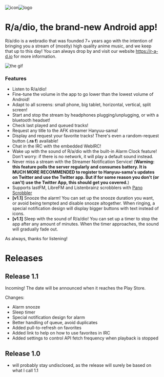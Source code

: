 ![icon](https://r-a-d.io/assets/logo_image_small.png)![logo](https://r-a-d.io/assets/logotitle_2.png)

# R/a/dio, the brand-new Android app!

R/a/dio is a webradio that was founded 7+ years ago with the intention of bringing you a stream of (mostly) high quality anime music, and we keep that up to this day! You can always drop by and visit our website https://r-a-d.io for more information.

![the gif](https://s5.gifyu.com/images/r-a-dio2.gif)

### Features

- Listen to R/a/dio!
- Fine-tune the volume in the app to go lower than the lowest volume of Android!
- Adapt to all screens: small phone, big tablet, horizontal, vertical, split screen!
- Start and stop the stream by headphones plugging/unplugging, or with a bluetooth headset!
- Check last played and queued tracks!
- Request any title to the AFK streamer Hanyuu-sama!
- Display and request your favorite tracks! There's even a random-request button (**.ra f**) available!
- Chat in the IRC with the embedded WebIRC!
- Wake up with the sound of R/a/dio with the built-in Alarm Clock feature! Don't worry: if there is no network, it will play a default sound instead.
- Never miss a stream with the Streamer Notification Service! (**Warning: this feature polls the server regularly and consumes battery. It is MUCH MORE RECOMMENDED to register to Hanyuu-sama's updates on Twitter and use the Twitter app. But if for some reason you don't (or can't) use the Twitter App, this should get you covered.**)
- Supports lastFM, LibreFM and Listenbrainz scrobblers with [Pano Scrobbler](https://play.google.com/store/apps/details?id=com.arn.scrobble)
- **[v1.1]** Snooze the alarm! You can set up the snooze duration you want, or avoid being tempted and disable snooze altogether. When ringing, a special notification design will display bigger buttons with text instead of icons.
- **[v1.1]** Sleep with the sound of R/a/dio! You can set up a timer to stop the app after any amount of minutes. When the timer approaches, the sound will gradually fade out.

As always, thanks for listening!


# Releases

## Release 1.1

Incoming! The date will be announced when it reaches the Play Store.

Changes: 
- Alarm snooze
- Sleep timer
- Special notification design for alarm
- Better handling of queue, avoid duplicates
- Added pull-to-refresh on favorites
- Added link to help on how to use favorites in IRC
- Added settings to control API fetch frequency when playback is stopped

## Release 1.0
- will probably stay undisclosed, as the release will surely be based on what I call 1.1
